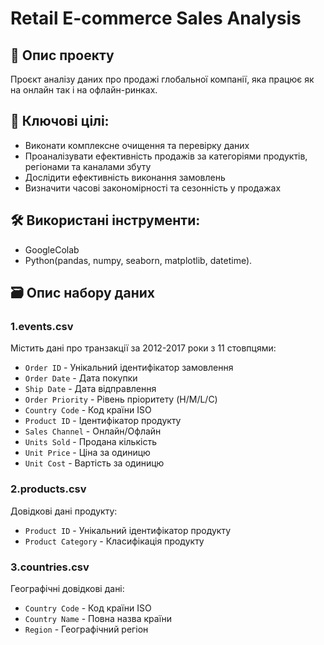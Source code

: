 # Retail E-commerce Sales Analysis
## 📝 Опис проекту
Проєкт аналізу даних про продажі глобальної компанії, яка працює як на онлайн так і на офлайн-ринках. 

## 🎯 Ключові цілі:
- Виконати комплексне очищення та перевірку даних
- Проаналізувати ефективність продажів за категоріями продуктів, регіонами та каналами збуту
- Дослідити ефективність виконання замовлень
- Визначити часові закономірності та сезонність у продажах

## 🛠️ Використані інструменти: 
- GoogleColab
- Python(pandas, numpy, seaborn, matplotlib, datetime).


## 🗃 Опис набору даних
### 1.events.csv
Містить дані про транзакції за 2012-2017 роки з 11 стовпцями:

- `Order ID` - Унікальний ідентифікатор замовлення
- `Order Date` - Дата покупки
- `Ship Date` - Дата відправлення
- `Order Priority` - Рівень пріоритету (H/M/L/C)
- `Country Code` - Код країни ISO
- `Product ID` - Ідентифікатор продукту
- `Sales Channel` - Онлайн/Офлайн
- `Units Sold` - Продана кількість
- `Unit Price` - Ціна за одиницю
- `Unit Cost` - Вартість за одиницю
### 2.products.csv
Довідкові дані продукту:

- `Product ID` - Унікальний ідентифікатор продукту
- `Product Category` - Класифікація продукту
### 3.countries.csv
Географічні довідкові дані:

- `Country Code` - Код країни ISO
- `Country Name` - Повна назва країни
- `Region` - Географічний регіон

